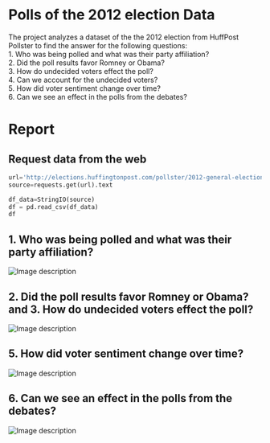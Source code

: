 # Polls of the 2012 election Data

The project analyzes a dataset of the the 2012 election from HuffPost Pollster to find the answer for the following questions: \
    1. Who was being polled and what was their party affiliation? \
    2. Did the poll results favor Romney or Obama? \
    3. How do undecided voters effect the poll? \
    4. Can we account for the undecided voters? \
    5. How did voter sentiment change over time? \
    6. Can we see an effect in the polls from the debates?
    
 # Report
 ## Request data from the web
 
 ```python
url='http://elections.huffingtonpost.com/pollster/2012-general-election-romney-vs-obama.csv'
source=requests.get(url).text

df_data=StringIO(source)
df = pd.read_csv(df_data)
df
```
## 1. Who was being polled and what was their party affiliation?

![Image description](https://github.com/lamdoanduc/Polls-of-the-2012-election/blob/master/plots/01_affiliation.png)

## 2. Did the poll results favor Romney or Obama? and 3. How do undecided voters effect the poll?

![Image description](https://github.com/lamdoanduc/Polls-of-the-2012-election/blob/master/plots/01_pool_results.png)

## 5. How did voter sentiment change over time?

![Image description](https://github.com/lamdoanduc/Polls-of-the-2012-election/blob/master/plots/01_sentiment_over_time.png)

## 6. Can we see an effect in the polls from the debates?

![Image description](https://github.com/lamdoanduc/Polls-of-the-2012-election/blob/master/plots/01_result_after_debates.png)


